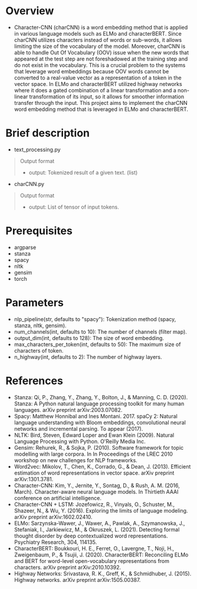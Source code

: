 # Overview
- Character-CNN (charCNN) is a word embedding method that is applied in various language models such as ELMo and characterBERT. Since charCNN utilizes characters instead of words or sub-words, it allows limiting the size of the vocabulary of the model. Moreover, charCNN is able to handle Out Of Vocabulary (OOV) issue when the new words that appeared at the test step are not foreshadowed at the training step and do not exist in the vocabulary. This is a crucial problem to the systems that leverage word embeddings because OOV words cannot be converted to a real-value vector as a representation of a token in the vector space. In ELMo and characterBERT utilized highway networks where it does a gated combination of a linear transformation and a non-linear transformation of its input, so it allows for smoother information transfer through the input. This project aims to implement the charCNN word embedding method that is leveraged in ELMo and characterBERT.

# Brief description
- text_processing.py
> Output format
> - output: Tokenized result of a given text. (list)
- charCNN.py
> Output format
> - output: List of tensor of input tokens.

# Prerequisites
- argparse
- stanza
- spacy
- nltk
- gensim
- torch

# Parameters
- nlp_pipeline(str, defaults to "spacy"): Tokenization method (spacy, stanza, nltk, gensim).
- num_channels(int, defaults to 10): The number of channels (filter map).
- output_dim(int, defaults to 128): The size of word embedding.
- max_characters_per_token(int, defaults to 50): The maximum size of characters of token.
- n_highway(int, defaults to 2): The number of highway layers.

# References
- Stanza: Qi, P., Zhang, Y., Zhang, Y., Bolton, J., & Manning, C. D. (2020). Stanza: A Python natural language processing toolkit for many human languages. arXiv preprint arXiv:2003.07082.
- Spacy: Matthew Honnibal and Ines Montani. 2017. spaCy 2: Natural language understanding with Bloom embeddings, convolutional neural networks and incremental parsing. To appear (2017).
- NLTK: Bird, Steven, Edward Loper and Ewan Klein (2009). Natural Language Processing with Python.  O'Reilly Media Inc.
- Gensim: Rehurek, R., & Sojka, P. (2010). Software framework for topic modelling with large corpora. In In Proceedings of the LREC 2010 workshop on new challenges for NLP frameworks.
- Word2vec: Mikolov, T., Chen, K., Corrado, G., & Dean, J. (2013). Efficient estimation of word representations in vector space. arXiv preprint arXiv:1301.3781.
- Character-CNN: Kim, Y., Jernite, Y., Sontag, D., & Rush, A. M. (2016, March). Character-aware neural language models. In Thirtieth AAAI conference on artificial intelligence.
- Character-CNN + LSTM: Jozefowicz, R., Vinyals, O., Schuster, M., Shazeer, N., & Wu, Y. (2016). Exploring the limits of language modeling. arXiv preprint arXiv:1602.02410.
- ELMo: Sarzynska-Wawer, J., Wawer, A., Pawlak, A., Szymanowska, J., Stefaniak, I., Jarkiewicz, M., & Okruszek, L. (2021). Detecting formal thought disorder by deep contextualized word representations. Psychiatry Research, 304, 114135.
- CharacterBERT: Boukkouri, H. E., Ferret, O., Lavergne, T., Noji, H., Zweigenbaum, P., & Tsujii, J. (2020). CharacterBERT: Reconciling ELMo and BERT for word-level open-vocabulary representations from characters. arXiv preprint arXiv:2010.10392.
- Highway Networks: Srivastava, R. K., Greff, K., & Schmidhuber, J. (2015). Highway networks. arXiv preprint arXiv:1505.00387.
